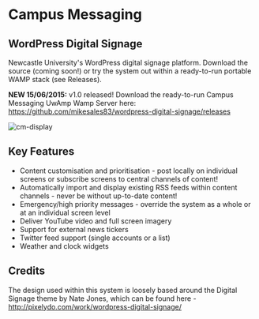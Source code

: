 # Campus Messaging
## WordPress Digital Signage

Newcastle University's WordPress digital signage platform. Download the source (coming soon!) or try the system out within a ready-to-run portable WAMP stack (see Releases).

**NEW 15/06/2015:** v1.0 released! Download the ready-to-run Campus Messaging UwAmp Wamp Server here:
https://github.com/mikesales83/wordpress-digital-signage/releases

![cm-display](https://cloud.githubusercontent.com/assets/12751726/8180494/30f3c834-1416-11e5-9192-fe1fb9c23d00.png)

## Key Features

* Content customisation and prioritisation - post locally on individual screens or subscribe screens to central channels of content!
* Automatically import and display existing RSS feeds within content channels - never be without up-to-date content!
* Emergency/high priority messages - override the system as a whole or at an individual screen level
* Deliver YouTube video and full screen imagery
* Support for external news tickers
* Twitter feed support (single accounts or a list)
* Weather and clock widgets

## Credits

The design used within this system is loosely based around the Digital Signage theme by Nate Jones, which can be found here - http://pixelydo.com/work/wordpress-digital-signage/
